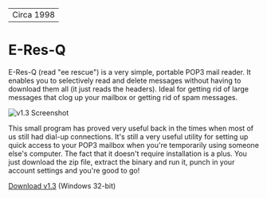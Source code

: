 <table>
<tr><td>Circa 1998</td></tr>
</table>

# E-Res-Q

E-Res-Q (read "ee rescue") is a very simple, portable POP3 mail reader. It enables you to selectively read and delete messages without having to download them all (it just reads the headers). Ideal for getting rid of large messages that clog up your mailbox or getting rid of spam messages.

![v1.3 Screenshot](/../screenshots/1.3.resized.jpg?raw=true "v1.3 Screenshot")

This small program has proved very useful back in the times when most of us still had dial-up connections. It's still a very useful utility for setting up quick access to your POP3 mailbox when you're temporarily using someone else's computer. The fact that it doesn't require installation is a plus. You just download the zip file, extract the binary and run it, punch in your account settings and you're good to go!

[Download v1.3](http://magnetiq.com/downloads/eresq13.zip) (Windows 32-bit)
